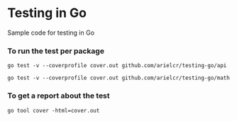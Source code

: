 # Testing in Go

Sample code for testing in Go

### To run the test per package

```
go test -v --coverprofile cover.out github.com/arielcr/testing-go/api
```

```
go test -v --coverprofile cover.out github.com/arielcr/testing-go/math
```

### To get a report about the test

```
go tool cover -html=cover.out
```
